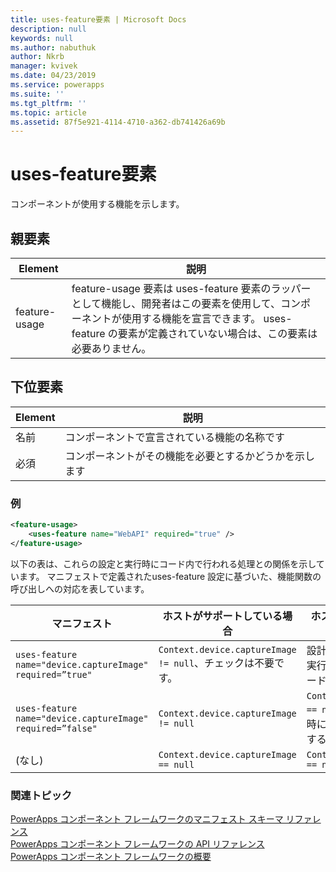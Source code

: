```yaml
---
title: uses-feature要素 | Microsoft Docs
description: null
keywords: null
ms.author: nabuthuk
author: Nkrb
manager: kvivek
ms.date: 04/23/2019
ms.service: powerapps
ms.suite: ''
ms.tgt_pltfrm: ''
ms.topic: article
ms.assetid: 87f5e921-4114-4710-a362-db741426a69b
---
```


# <a name="uses-feature-element"></a>uses-feature要素

コンポーネントが使用する機能を示します。

## <a name="parent-element"></a>親要素

|Element|説明|
|--|--|
|feature-usage|feature-usage 要素は uses-feature 要素のラッパーとして機能し、開発者はこの要素を使用して、コンポーネントが使用する機能を宣言できます。 uses-feature の要素が定義されていない場合は、この要素は必要ありません。|

## <a name="child-elements"></a>下位要素

|Element|説明|
|--|--|
|名前|コンポーネントで宣言されている機能の名称です|
|必須|コンポーネントがその機能を必要とするかどうかを示します|


### <a name="example"></a>例 

```XML
<feature-usage>
    <uses-feature name="WebAPI" required="true" />
</feature-usage>
```

以下の表は、これらの設定と実行時にコード内で行われる処理との関係を示しています。 マニフェストで定義されたuses-feature 設定に基づいた、機能関数の呼び出しへの対応を表しています。

|マニフェスト|ホストがサポートしている場合|ホストがサポートしていない場合|
|----|----|-----|
|`uses-feature name="device.captureImage" required=”true"`|`Context.device.captureImage != null`、チェックは不要です。|設計時に警告を表示します。 実行時にコンポーネントのロードが失敗します。|
|`uses-feature name="device.captureImage" required=”false"`|`Context.device.captureImage != null`|`Context.device.captureImage == null`コンポーネントは実行時にこれを適応的にチェックすることができます。 |
|(なし)|`Context.device.captureImage == null` |`Context.device.captureImage == null` |

### <a name="related-topics"></a>関連トピック

[PowerApps コンポーネント フレームワークのマニフェスト スキーマ リファレンス](index.md)<br/>
[PowerApps コンポーネント フレームワークの API リファレンス](../reference/index.md)<br/>
[PowerApps コンポーネント フレームワークの概要](../overview.md)